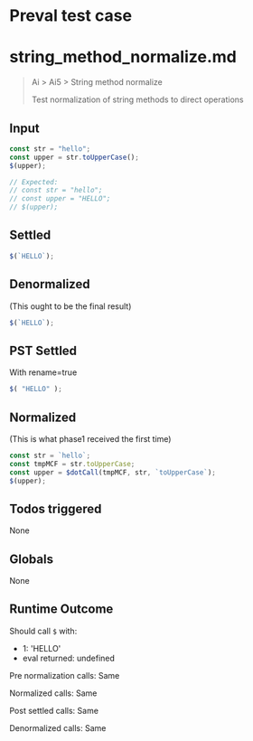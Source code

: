 # Preval test case

# string_method_normalize.md

> Ai > Ai5 > String method normalize
>
> Test normalization of string methods to direct operations

## Input

`````js filename=intro
const str = "hello";
const upper = str.toUpperCase();
$(upper);

// Expected:
// const str = "hello";
// const upper = "HELLO";
// $(upper);
`````


## Settled


`````js filename=intro
$(`HELLO`);
`````


## Denormalized
(This ought to be the final result)

`````js filename=intro
$(`HELLO`);
`````


## PST Settled
With rename=true

`````js filename=intro
$( "HELLO" );
`````


## Normalized
(This is what phase1 received the first time)

`````js filename=intro
const str = `hello`;
const tmpMCF = str.toUpperCase;
const upper = $dotCall(tmpMCF, str, `toUpperCase`);
$(upper);
`````


## Todos triggered


None


## Globals


None


## Runtime Outcome


Should call `$` with:
 - 1: 'HELLO'
 - eval returned: undefined

Pre normalization calls: Same

Normalized calls: Same

Post settled calls: Same

Denormalized calls: Same
